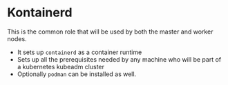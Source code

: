 Kontainerd
=========

This is the common role that will be used by both the master and worker nodes.
- It sets up `containerd` as a container runtime 
- Sets up all the prerequisites needed by any machine who will be part of a kubernetes kubeadm cluster
- Optionally `podman` can be installed as well.

